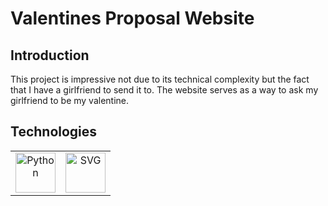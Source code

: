 # Valentines Proposal Website

## Introduction

This project is impressive not due to its technical complexity but the fact that I have a girlfriend to send it to. The website serves as a way to ask my girlfriend to be my valentine.

## Technologies

<table>
 <tr>
   <td align="center">
     <img src="https://raw.githubusercontent.com/vigneshsaravanakumar404/skill-icons/main/icons/JavaScript.svg" width="64" height="64" alt="Python">
   </td>
   <td align="center">
     <img src="https://raw.githubusercontent.com/vigneshsaravanakumar404/skill-icons/refs/heads/main/icons/React-Dark.svg" width="64" height="64" alt="SVG">
   </td>
 </tr>
</table>
